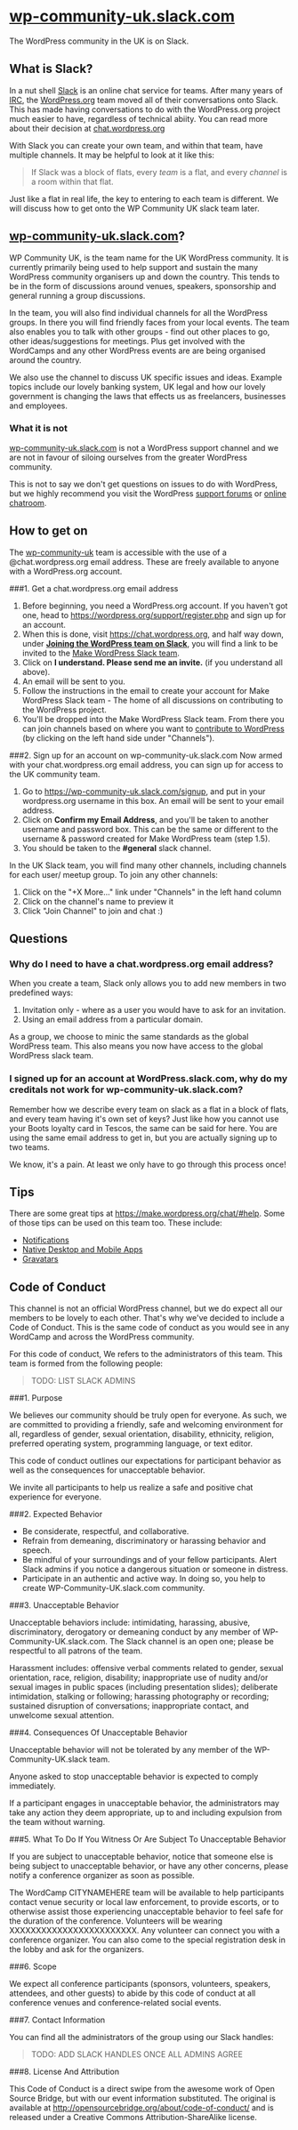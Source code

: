 # [wp-community-uk.slack.com](http://wp-community-uk.slack.com)

The WordPress community in the UK is on Slack. 

## What is Slack?
In a nut shell [Slack](https://slack.com/) is an online chat service for teams. After many years of [IRC](https://en.wikipedia.org/wiki/Internet_Relay_Chat), the [WordPress.org](http://WordPress.org) team moved all of their conversations onto Slack. This has made having conversations to do with the WordPress.org project much easier to have, regardless of technical abiity. You can read more about their decision at [chat.wordpress.org](http://chat.wordpress.org)

With Slack you can create your own team, and within that team, have multiple channels. It may be helpful to look at it like this:

>If Slack was a block of flats, every *team* is a flat, and every *channel* is a room within that flat.

Just like a flat in real life, the key to entering to each team is different. We will discuss how to get onto the WP Community UK slack team later. 

## [wp-community-uk.slack.com](http://wp-community-uk.slack.com)?
WP Community UK, is the team name for the UK WordPress community. It is currently primarily being used to help support and sustain the many WordPress community organisers up and down the country. This tends to be in the form of discussions around venues, speakers, sponsorship and general running a group discussions.

In the team, you will also find individual channels for all the WordPress groups. In there you will find friendly faces from your local events. The team also enables you to talk with other groups - find out other places to go, other ideas/suggestions for meetings. Plus get involved with the WordCamps and any other WordPress events are are being organised around the country.

We also use the channel to discuss UK specific issues and ideas. Example topics include our lovely banking system, UK legal and how our lovely government is changing the laws that effects us as freelancers, businesses and employees. 

### What it is not
[wp-community-uk.slack.com](http://wp-community-uk.slack.com) is not a WordPress support channel and we are not in favour of siloing ourselves from the greater WordPress community.

This is not to say we don't get questions on issues to do with WordPress, but we highly recommend you visit the WordPress [support forums](https://wordpress.org/support/) or [online chatroom](https://webchat.freenode.net/?channels=wordpress).

## How to get on

The [wp-community-uk](http://wp-community-uk.slack.com) team is accessible with the use of a @chat.wordpress.org email address. These are freely available to anyone with a WordPress.org account. 



###1. Get a chat.wordpress.org email address
1.	Before beginning, you need a WordPress.org account. If you haven't got one, head to https://wordpress.org/support/register.php and sign up for an account.
2.	When this is done, visit https://chat.wordpress.org, and half way down, under **[Joining the WordPress team on Slack](https://make.wordpress.org/chat/#join)**, you will find a link to be invited to the [Make WordPress Slack team](https://WordPress.slack.com). 
3.	Click on **I understand. Please send me an invite.** (if you understand all above).
4.	An email will be sent to you. 
5.	Follow the instructions in the email to create your account for Make WordPress Slack team - The home of all discussions on contributing to the WordPress project. 
6.	You'll be dropped into the Make WordPress Slack team. From there you can join channels based on where you want to [contribute to WordPress](https://make.wordpress.org) (by clicking on the left hand side under "Channels").

###2. Sign up for an account on wp-community-uk.slack.com
Now armed with your chat.wordpress.org email address, you can sign up for access to the UK community team.

1.	Go to https://wp-community-uk.slack.com/signup, and put in your wordpress.org username in this box. An email will be sent to your email address.
2.	Click on **Confirm my Email Address**, and you'll be taken to another username and password box. This can be the same or different to the username & password created for Make WordPress team (step 1.5).
3.	You should be taken to the **#general** slack channel. 

In the UK Slack team, you will find many other channels, including channels for each user/ meetup group. To join any other channels:

1.	Click on the "+X More..." link under "Channels" in the left hand column
2.	Click on the channel's name to preview it
3.	Click "Join Channel" to join and chat :)

## Questions
### Why do I need to have a chat.wordpress.org email address?
When you create a team, Slack only allows you to add new members in two predefined ways:

1. Invitation only - where as a user you would have to ask for an invitation.
2. Using an email address from a particular domain.

As a group, we choose to minic the same standards as the global WordPress team. This also means you now have access to the global WordPress slack team. 

### I signed up for an account at WordPress.slack.com, why do my creditals not work for wp-community-uk.slack.com?
Remember how we describe every team on slack as a flat in a block of flats, and every team having it's own set of keys? Just like how you cannot use your Boots loyalty card in Tescos, the same can be said for here. You are using the same email address to get in, but you are actually signing up to two teams. 

We know, it's a pain. At least we only have to go through this process once! 

## Tips
There are some great tips at https://make.wordpress.org/chat/#help. Some of those tips can be used on this team too. These include: 
- [Notifications](https://make.wordpress.org/chat#notifications)
- [Native Desktop and Mobile Apps](https://make.wordpress.org/chat#apps)
- [Gravatars](https://make.wordpress.org/chat#gravatars)


## Code of Conduct

This channel is not an official WordPress channel, but we do expect all our members to be lovely to each other. That's why we've decided to include a Code of Conduct. This is the same code of conduct as you would see in any WordCamp and across the WordPress community.

For this code of conduct, We refers to the administrators of this team. This team is formed from the following people:

>TODO: LIST SLACK ADMINS

###1. Purpose

We believes our community should be truly open for everyone. As such, we are committed to providing a friendly, safe and welcoming environment for all, regardless of gender, sexual orientation, disability, ethnicity, religion, preferred operating system, programming language, or text editor.

This code of conduct outlines our expectations for participant behavior as well as the consequences for unacceptable behavior.

We invite all participants to help us realize a safe and positive chat experience for everyone.

###2. Expected Behavior

- Be considerate, respectful, and collaborative.
- Refrain from demeaning, discriminatory or harassing behavior and speech.
- Be mindful of your surroundings and of your fellow participants. Alert Slack admins if you notice a dangerous situation or someone in distress.
- Participate in an authentic and active way. In doing so, you help to create WP-Community-UK.slack.com community.

###3. Unacceptable Behavior

Unacceptable behaviors include: intimidating, harassing, abusive, discriminatory, derogatory or demeaning conduct by any member of WP-Community-UK.slack.com. The Slack channel is an open one; please be respectful to all patrons of the team.

Harassment includes: offensive verbal comments related to gender, sexual orientation, race, religion, disability; inappropriate use of nudity and/or sexual images in public spaces (including presentation slides); deliberate intimidation, stalking or following; harassing photography or recording; sustained disruption of conversations; inappropriate contact, and unwelcome sexual attention.

###4. Consequences Of Unacceptable Behavior

Unacceptable behavior will not be tolerated by any member of the WP-Community-UK.slack team.

Anyone asked to stop unacceptable behavior is expected to comply immediately.

If a participant engages in unacceptable behavior, the administrators may take any action they deem appropriate, up to and including expulsion from the team without warning.

###5. What To Do If You Witness Or Are Subject To Unacceptable Behavior

If you are subject to unacceptable behavior, notice that someone else is being subject to unacceptable behavior, or have any other concerns, please notify a conference organizer as soon as possible.

The WordCamp CITYNAMEHERE team will be available to help participants contact venue security or local law enforcement, to provide escorts, or to otherwise assist those experiencing unacceptable behavior to feel safe for the duration of the conference. Volunteers will be wearing XXXXXXXXXXXXXXXXXXXXXXXX. Any volunteer can connect you with a conference organizer. You can also come to the special registration desk in the lobby and ask for the organizers.

###6. Scope

We expect all conference participants (sponsors, volunteers, speakers, attendees, and other guests) to abide by this code of conduct at all conference venues and conference-related social events.

###7. Contact Information

You can find all the administrators of the group using our Slack handles:

>TODO: ADD SLACK HANDLES ONCE ALL ADMINS AGREE

###8. License And Attribution

This Code of Conduct is a direct swipe from the awesome work of Open Source Bridge, but with our event information substituted. The original is available at http://opensourcebridge.org/about/code-of-conduct/ and is released under a Creative Commons Attribution-ShareAlike license.

